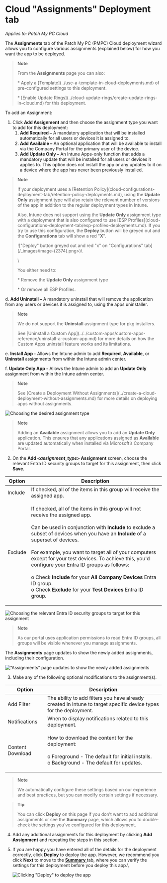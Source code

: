 # Cloud "Assignments" Deployment tab

_Applies to: Patch My PC Cloud_

The **Assignments** tab of the Patch My PC (PMPC) Cloud deployment wizard allows you to configure various assignments (explained below) for how you want the app to be deployed.

> **Note**
>
> From the **Assignments** page you can also:
>
> \* Apply a \[Template]\(../use-a-template-in-cloud-deployments.md) of pre-configured settings to this deployment.
>
> \* \[Enable Update Rings]\(../cloud-update-rings/create-update-rings-in-cloud.md) for this deployment.

To add an Assignment:

1. Click **Add Assignment** and then choose the assignment type you want to add for this deployment:
   1. **Add Required –** A mandatory application that will be installed automatically for all users or devices it is assigned to.
   2. **Add Available –** An optional application that will be available to install via the Company Portal for the primary user of the device.
   3. **Add Update Only –** An Intune Apps-only function that adds a mandatory update that will be installed for all users or devices it applies to. This option does not install the app or any updates to it on a device where the app has never been previously installed.

> **Note**
>
> If your deployment uses a \[Retention Policy]\(cloud-configurations-deployment-tab/retention-policy-deployments.md), using the **Update Only** assignment type will also retain the relevant number of versions of the app in addition to the regular deployment types in Intune.
>
> Also, Intune does not support using the **Update Only** assignment type with a deployment that is also configured to use \[ESP Profiles]\(cloud-configurations-deployment-tab/esp-profiles-deployments.md). If you try to use this configuration, the **Deploy** button will be greyed out and the **Configurations** tab will show a red "**X**".
>
> !\["Deploy" button greyed out and red "x" on "Configurations" tab]\(/\_images/image-(2374).png>)\\
>
> \\
>
> You either need to:
>
> \* Remove the **Update Only** assignment type
>
> \* Or remove all ESP Profiles.

d. **Add Uninstall –** A mandatory uninstall that will remove the application from any users or devices it is assigned to, using the apps uninstaller.

> **Note**
>
> We do not support the **Uninstall** assignment type for pkg installers.
>
> See \[Uninstall a Custom App]\(../../custom-apps/custom-apps-reference/uninstall-a-custom-app.md) for more details on how the Custom Apps uninstall feature works and its limitations.

e. **Install App -** Allows the Intune admin to add **Required**, **Available**, or **Uninstall** assignments from within the Intune admin center.

f. **Update Only App -** Allows the Intune admin to add an **Update Only** assignment from within the Intune admin center.

> **Note**
>
> See \[Create a Deployment Without Assignments]\(../create-a-cloud-deployment-without-assignments.md) for more details on deploying apps without assignments.

![Choosing the desired assignment type](../../../.gitbook/assets/image-\(2386\).png)

> **Note**
>
> Adding an **Available** assignment allows you to add an **Update Only** application. This ensures that any applications assigned as **Available** are updated automatically when installed via Microsoft’s Company Portal.

2. On the **Add <**_**assignment\_type**_**> Assignment** screen, choose the relevant Entra ID security groups to target for this assignment, then click **Save**.

| Option  | Description                                                                                                                                                                                                                                                                                                                                                                                                                                                                                                                                                                                                           |
| ------- | --------------------------------------------------------------------------------------------------------------------------------------------------------------------------------------------------------------------------------------------------------------------------------------------------------------------------------------------------------------------------------------------------------------------------------------------------------------------------------------------------------------------------------------------------------------------------------------------------------------------- |
| Include | If checked, all of the items in this group will receive the assigned app.                                                                                                                                                                                                                                                                                                                                                                                                                                                                                                                                             |
| Exclude | <p>If checked, all of the items in this group will not receive the assigned app.<br><br>Can be used in conjunction with <strong>Include</strong> to exclude a subset of devices when you have an <strong>Include</strong> of a superset of devices.<br><br>For example, you want to target all of your computers except for your test devices. To achieve this, you'd configure your Entra ID groups as follows:<br><br>o Check <strong>Include</strong> for your <strong>All Company Devices</strong> Entra ID group.<br>o Check <strong>Exclude</strong> for your <strong>Test Devices</strong> Entra ID group.</p> |

![Choosing the relevant Entra ID security groups to target for this assignment](../../../.gitbook/assets/image-\(2387\).png)

> **Note**
>
> As our portal uses application permissions to read Entra ID groups, all groups will be visible whenever you manage assignments.

The **Assignments** page updates to show the newly added assignments, including their configuration.

![“Assignments” page updates to show the newly added assignments](../../../.gitbook/assets/image-\(2388\).png)

3. Make any of the following optional modifications to the assignment(s).

| Option           | Description                                                                                                                                               |
| ---------------- | --------------------------------------------------------------------------------------------------------------------------------------------------------- |
| Add Filter       | The ability to add filters you have already created in Intune to target specific device types for the deployment.                                         |
| Notifications    | When to display notifications related to this deployment.                                                                                                 |
| Content Download | <p>How to download the content for the deployment:<br><br>o Foreground - The default for initial installs.<br>o Background - The default for updates.</p> |

> **Note**
>
> We automatically configure these settings based on our experience and best practices, but you can modify certain settings if necessary.

> **Tip**
>
> You can click **Deploy** on this page if you don’t want to add additional assignments or see the **Summary** page, which allows you to double-check the settings you’ve configured for this deployment.

4. Add any additional assignments for this deployment by clicking **Add Assignment** and repeating the steps in this section.
5.  If you are happy you have entered all of the details for the deployment correctly, click **Deploy** to deploy the app. However, we recommend you click **Next** to move to the [**Summary** ](cloud-summary-deployment-tab.md)tab, where you can verify the settings for this deployment before you deploy this app.\\

    ![Clicking "Deploy" to deploy the app](../../../.gitbook/assets/image-\(2390\).png)
